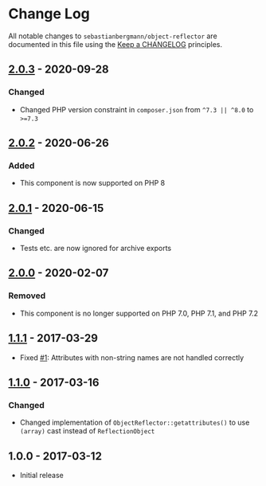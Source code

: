 # Change Log

All notable changes to `sebastianbergmann/object-reflector` are documented in this file using the [Keep a CHANGELOG](http://keepachangelog.com/) principles.

## [2.0.3] - 2020-09-28

### Changed

* Changed PHP version constraint in `composer.json` from `^7.3 || ^8.0` to `>=7.3`

## [2.0.2] - 2020-06-26

### Added

* This component is now supported on PHP 8

## [2.0.1] - 2020-06-15

### Changed

* Tests etc. are now ignored for archive exports

## [2.0.0] - 2020-02-07

### Removed

* This component is no longer supported on PHP 7.0, PHP 7.1, and PHP 7.2

## [1.1.1] - 2017-03-29

* Fixed [#1](https://github.com/sebastianbergmann/object-reflector/issues/1): Attributes with non-string names are not handled correctly

## [1.1.0] - 2017-03-16

### Changed

* Changed implementation of `ObjectReflector::getattributes()` to use `(array)` cast instead of `ReflectionObject`

## 1.0.0 - 2017-03-12

* Initial release

[2.0.3]: https://github.com/sebastianbergmann/object-reflector/compare/2.0.2...2.0.3
[2.0.2]: https://github.com/sebastianbergmann/object-reflector/compare/2.0.1...2.0.2
[2.0.1]: https://github.com/sebastianbergmann/object-reflector/compare/2.0.0...2.0.1
[2.0.0]: https://github.com/sebastianbergmann/object-reflector/compare/1.1.1...2.0.0
[1.1.1]: https://github.com/sebastianbergmann/object-reflector/compare/1.1.0...1.1.1
[1.1.0]: https://github.com/sebastianbergmann/object-reflector/compare/1.0.0...1.1.0
